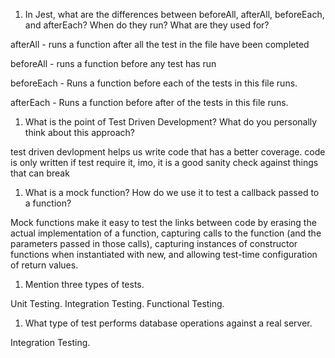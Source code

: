 <!-- Answers to the Short Answer Essay Questions go here -->


1. In Jest, what are the differences between beforeAll, afterAll, beforeEach, and afterEach? When do they run? What are they used for?

afterAll - runs a function after all the test in the file have been completed

beforeAll - runs a function before any test has run

beforeEach - Runs a function before each of the tests in this file runs.

afterEach - Runs a function before after of the tests in this file runs.

1. What is the point of Test Driven Development? What do you personally think about this approach?

test driven devlopment helps us write code that has a better coverage. code is only written if test require it, imo, it is a good sanity check against things that can break


1. What is a mock function? How do we use it to test a callback passed to a function?

Mock functions make it easy to test the links between code by erasing the actual implementation of a function, capturing calls to the function (and the parameters passed in those calls), capturing instances of constructor functions when instantiated with new, and allowing test-time configuration of return values.


1. Mention three types of tests.

Unit Testing.
Integration Testing.
Functional Testing.

1. What type of test performs database operations against a real server.

Integration Testing.
